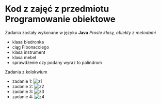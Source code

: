 # Kod z zajęć z przedmiotu Programowanie obiektowe

Zadania zostały wykonane w języku **Java**
*Proste klasy, obiekty z metodami*

- klasa biedronka
- ciąg Fibonacciego
- klasa instrument
- klasa mebel
- sprawdzenie czy podany wyraz to palindrom

Zadania z kolokwium
- zadanie 1:
![z1](/blob/main/projekty%20Java/img/z1.png)
- zadanie 2:
![z2](/blob/main/projekty%20Java/img/z2.png)
- zadanie 3:
![z3](/blob/main/projekty%20Java/img/z3.png)
- zadanie 4:
![z4](/blob/main/projekty%20Java/img/z4.png)